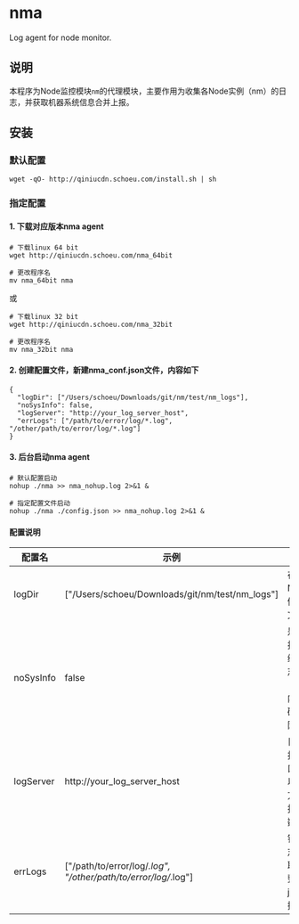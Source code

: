 # nma
Log agent for node monitor.

## 说明
本程序为Node监控模块`nm`的代理模块，主要作用为收集各Node实例（nm）的日志，并获取机器系统信息合并上报。

## 安装

### 默认配置
```
wget -qO- http://qiniucdn.schoeu.com/install.sh | sh
```

### 指定配置

#### 1. 下载对应版本nma agent
```
# 下载linux 64 bit
wget http://qiniucdn.schoeu.com/nma_64bit

# 更改程序名
mv nma_64bit nma
```
或
```
# 下载linux 32 bit
wget http://qiniucdn.schoeu.com/nma_32bit

# 更改程序名
mv nma_32bit nma
```

#### 2. 创建配置文件，新建nma_conf.json文件，内容如下

```
{
  "logDir": ["/Users/schoeu/Downloads/git/nm/test/nm_logs"],
  "noSysInfo": false,
  "logServer": "http://your_log_server_host",
  "errLogs": ["/path/to/error/log/*.log", "/other/path/to/error/log/*.log"]
}
```

#### 3. 后台启动nma agent
```
# 默认配置启动
nohup ./nma >> nma_nohup.log 2>&1 &

# 指定配置文件启动
nohup ./nma ./config.json >> nma_nohup.log 2>&1 &
```

#### 配置说明

|配置名|示例|说明|默认值|
|--|--|--|--|
|logDir|["/Users/schoeu/Downloads/git/nm/test/nm_logs"]|存放Node实例日志文件夹|"$tmp/.nm_logs/"|
|noSysInfo|false|是否上报系统级别日志（cpu，内存，磁盘，网络）|false|
|logServer|http://your_log_server_host|日志上报接口，会以POST方式上报json数据|-|
|errLogs|["/path/to/error/log/*.log", "/other/path/to/error/log/*.log"]|错误日志获取，会整合为json数据上报|-|&1



